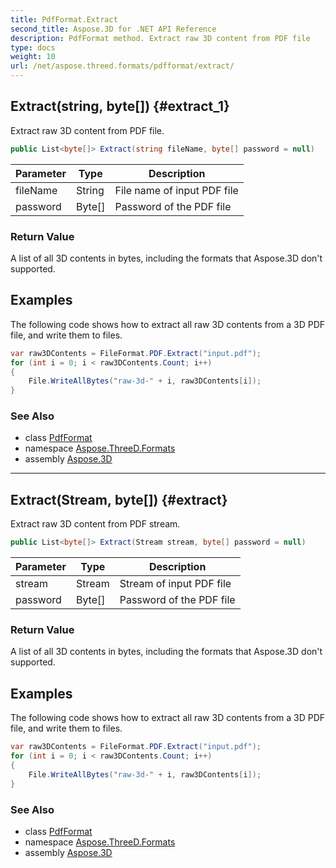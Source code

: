 ```yaml
---
title: PdfFormat.Extract
second_title: Aspose.3D for .NET API Reference
description: PdfFormat method. Extract raw 3D content from PDF file
type: docs
weight: 10
url: /net/aspose.threed.formats/pdfformat/extract/
---
```

## Extract(string, byte[]) {#extract_1}

Extract raw 3D content from PDF file.

```csharp
public List<byte[]> Extract(string fileName, byte[] password = null)
```

| Parameter | Type | Description |
| --- | --- | --- |
| fileName | String | File name of input PDF file |
| password | Byte[] | Password of the PDF file |

### Return Value

A list of all 3D contents in bytes, including the formats that Aspose.3D don't supported.

## Examples

The following code shows how to extract all raw 3D contents from a 3D PDF file, and write them to files.

```csharp
var raw3DContents = FileFormat.PDF.Extract("input.pdf");
for (int i = 0; i < raw3DContents.Count; i++)
{
    File.WriteAllBytes("raw-3d-" + i, raw3DContents[i]);
}
```

### See Also

* class [PdfFormat](../)
* namespace [Aspose.ThreeD.Formats](../../pdfformat/)
* assembly [Aspose.3D](../../../)

---

## Extract(Stream, byte[]) {#extract}

Extract raw 3D content from PDF stream.

```csharp
public List<byte[]> Extract(Stream stream, byte[] password = null)
```

| Parameter | Type | Description |
| --- | --- | --- |
| stream | Stream | Stream of input PDF file |
| password | Byte[] | Password of the PDF file |

### Return Value

A list of all 3D contents in bytes, including the formats that Aspose.3D don't supported.

## Examples

The following code shows how to extract all raw 3D contents from a 3D PDF file, and write them to files.

```csharp
var raw3DContents = FileFormat.PDF.Extract("input.pdf");
for (int i = 0; i < raw3DContents.Count; i++)
{
    File.WriteAllBytes("raw-3d-" + i, raw3DContents[i]);
}
```

### See Also

* class [PdfFormat](../)
* namespace [Aspose.ThreeD.Formats](../../pdfformat/)
* assembly [Aspose.3D](../../../)


